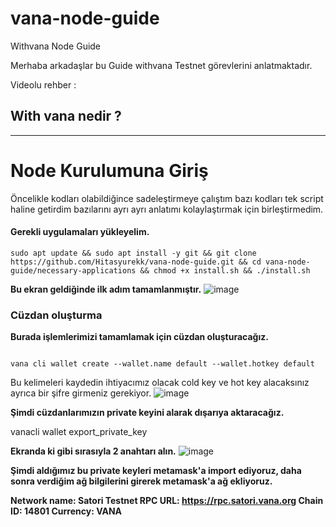 # vana-node-guide
Withvana Node Guide

Merhaba arkadaşlar bu Guide withvana Testnet görevlerini anlatmaktadır. 

Videolu rehber : 


## With vana nedir ?


------------------------------------------------------------------------------





# Node Kurulumuna Giriş

Öncelikle kodları olabildiğince sadeleştirmeye çalıştım bazı kodları tek script haline getirdim bazılarını ayrı ayrı anlatımı kolaylaştırmak için birleştirmedim.

#### Gerekli uygulamaları yükleyelim.

~~~
sudo apt update && sudo apt install -y git && git clone https://github.com/Hitasyurekk/vana-node-guide.git && cd vana-node-guide/necessary-applications && chmod +x install.sh && ./install.sh
~~~

**Bu ekran geldiğinde ilk adım tamamlanmıştır.**
![image](https://github.com/user-attachments/assets/f786ea95-407a-4fad-a1b0-cc17041f447c)


### Cüzdan oluşturma

**Burada işlemlerimizi tamamlamak için cüzdan oluşturacağız.**

<code>
vana cli wallet create --wallet.name default --wallet.hotkey default
</code>

Bu kelimeleri kaydedin ihtiyacımız olacak cold key ve hot key alacaksınız ayrıca bir şifre girmeniz gerekiyor.
![image](https://github.com/user-attachments/assets/b1184e12-8f68-4048-b9f0-e3d1703f0c5d)

**Şimdi cüzdanlarımızın private keyini alarak dışarıya aktaracağız.**

vanacli wallet export_private_key

**Ekranda ki gibi sırasıyla 2 anahtarı alın.**
![image](https://github.com/user-attachments/assets/dc1fa655-3e7b-465e-8d7b-38a9d2595d62)

**Şimdi aldığımız bu private keyleri metamask'a import ediyoruz, daha sonra verdiğim ağ bilgilerini girerek metamask'a ağ ekliyoruz.**

**Network name: Satori Testnet
RPC URL: https://rpc.satori.vana.org
Chain ID: 14801
Currency: VANA**
